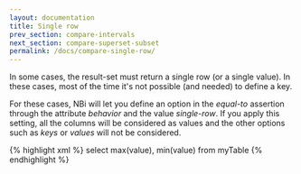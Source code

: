 ```yaml
---
layout: documentation
title: Single row
prev_section: compare-intervals
next_section: compare-superset-subset
permalink: /docs/compare-single-row/
---
```


In some cases, the result-set must return a single row (or a single value). In these cases, most of the time it's not possible (and needed) to define a key. 

For these cases, NBi will let you define an option in the *equal-to* assertion through the attribute *behavior* and the value *single-row*.
If you apply this setting, all the columns will be considered as values and the other options such as *keys* or *values* will not be considered.

{% highlight xml %}
<equal-to behavior="single-row">
  <query>select max(value), min(value) from myTable</query>
</equal-to>
{% endhighlight %}